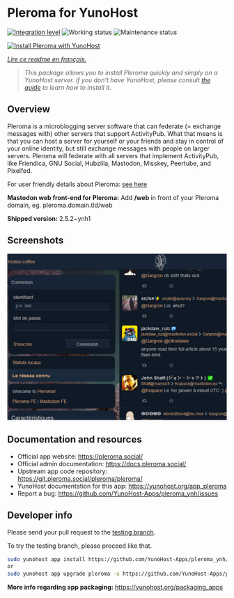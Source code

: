 <!--
N.B.: This README was automatically generated by https://github.com/YunoHost/apps/tree/master/tools/README-generator
It shall NOT be edited by hand.
-->

# Pleroma for YunoHost

[![Integration level](https://dash.yunohost.org/integration/pleroma.svg)](https://dash.yunohost.org/appci/app/pleroma) ![Working status](https://ci-apps.yunohost.org/ci/badges/pleroma.status.svg) ![Maintenance status](https://ci-apps.yunohost.org/ci/badges/pleroma.maintain.svg)

[![Install Pleroma with YunoHost](https://install-app.yunohost.org/install-with-yunohost.svg)](https://install-app.yunohost.org/?app=pleroma)

*[Lire ce readme en français.](./README_fr.md)*

> *This package allows you to install Pleroma quickly and simply on a YunoHost server.
If you don't have YunoHost, please consult [the guide](https://yunohost.org/#/install) to learn how to install it.*

## Overview

Pleroma is a microblogging server software that can federate (= exchange messages with) other servers that support ActivityPub. What that means is that you can host a server for yourself or your friends and stay in control of your online identity, but still exchange messages with people on larger servers. Pleroma will federate with all servers that implement ActivityPub, like Friendica, GNU Social, Hubzilla, Mastodon, Misskey, Peertube, and Pixelfed.

For user friendly details about Pleroma: [see here](https://blog.soykaf.com/post/what-is-pleroma/)

**Mastodon web front-end for Pleroma:** Add **/web** in front of your Pleroma domain, eg. pleroma.domain.tld/web


**Shipped version:** 2.5.2~ynh1

## Screenshots

![Screenshot of Pleroma](./doc/screenshots/screenshot1.png)

## Documentation and resources

* Official app website: <https://pleroma.social/>
* Official admin documentation: <https://docs.pleroma.social/>
* Upstream app code repository: <https://git.pleroma.social/pleroma/pleroma/>
* YunoHost documentation for this app: <https://yunohost.org/app_pleroma>
* Report a bug: <https://github.com/YunoHost-Apps/pleroma_ynh/issues>

## Developer info

Please send your pull request to the [testing branch](https://github.com/YunoHost-Apps/pleroma_ynh/tree/testing).

To try the testing branch, please proceed like that.

``` bash
sudo yunohost app install https://github.com/YunoHost-Apps/pleroma_ynh/tree/testing --debug
or
sudo yunohost app upgrade pleroma -u https://github.com/YunoHost-Apps/pleroma_ynh/tree/testing --debug
```

**More info regarding app packaging:** <https://yunohost.org/packaging_apps>
